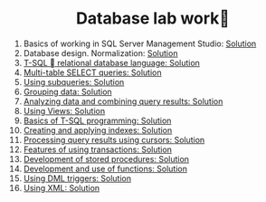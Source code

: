 <h1 align="center"> Database lab work🧾 </h1>

<ol>

  <li>Basics of working in SQL Server Management Studio: <a href = "https://github.com/zephyrXXX/Databases/tree/master/term%201/lw1" > Solution </a></li>
  <li>Database design. Normalization: <a href = "https://github.com/zephyrXXX/Databases/tree/master/term%201/lw2" > Solution </ a ></li>
  <li>T-SQL  relational database language: <a href = "https://github.com/zephyrXXX/Databases/tree/master/term%201/lw3" > Solution </ a ></li>
  <li>Multi-table SELECT queries: <a href = "https://github.com/zephyrXXX/Databases/tree/master/term%201/lw4" > Solution </ a ></li>
  <li>Using subqueries: <a href = "https://github.com/zephyrXXX/Databases/tree/master/term%201/lw5" > Solution </ a ></li>
  <li>Grouping data: <a href = "https://github.com/zephyrXXX/Databases/tree/master/term%201/lw6" > Solution </ a ></li>
  <li>Analyzing data and combining query results: <a href = "https://github.com/zephyrXXX/Databases/tree/master/term%201/lw7" > Solution </ a ></li>
  <li>Using Views: <a href = "https://github.com/zephyrXXX/Databases/tree/master/term%201/lw8" > Solution </ a ></li>
  <li>Basics of T-SQL programming: <a href = "https://github.com/zephyrXXX/Databases/tree/master/term%201/lw9" > Solution </ a ></li>
  <li>Creating and applying indexes: <a href = "https://github.com/zephyrXXX/Databases/tree/master/term%201/lw10" > Solution </ a ></li>
  <li>Processing query results using cursors: <a href = "https://github.com/zephyrXXX/Databases/tree/master/term%201/lw11" > Solution </ a ></li>
  <li>Features of using transactions: <a href = "https://github.com/zephyrXXX/Databases/tree/master/term%201/lw12" > Solution </ a ></li>
  <li>Development of stored procedures: <a href = "https://github.com/zephyrXXX/Databases/tree/master/term%201/lw13" > Solution </ a ></li>
  <li>Development and use of functions: <a href = "https://github.com/zephyrXXX/Databases/tree/master/term%201/lw14" > Solution </ a ></li>
  <li>Using DML triggers: <a href = "https://github.com/zephyrXXX/Databases/tree/master/term%201/lw15" > Solution </ a ></li>
  <li>Using XML: <a href = "https://github.com/zephyrXXX/Databases/tree/master/term%201/lw16" > Solution </ a ></li>

</ol>
<!-- <li>: <a href="">Tasks</a> | <a href="">Solution</a></li> -->
